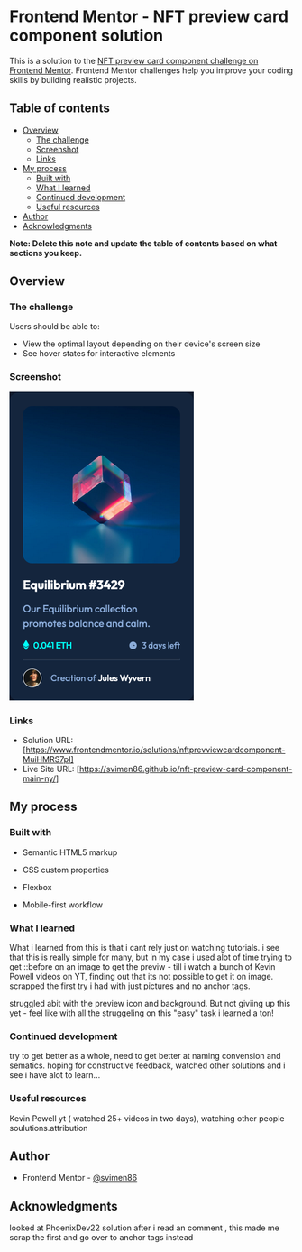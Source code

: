 # Frontend Mentor - NFT preview card component solution

This is a solution to the [NFT preview card component challenge on Frontend Mentor](https://www.frontendmentor.io/challenges/nft-preview-card-component-SbdUL_w0U). Frontend Mentor challenges help you improve your coding skills by building realistic projects.

## Table of contents

- [Overview](#overview)
  - [The challenge](#the-challenge)
  - [Screenshot](#screenshot)
  - [Links](#links)
- [My process](#my-process)
  - [Built with](#built-with)
  - [What I learned](#what-i-learned)
  - [Continued development](#continued-development)
  - [Useful resources](#useful-resources)
- [Author](#author)
- [Acknowledgments](#acknowledgments)

**Note: Delete this note and update the table of contents based on what sections you keep.**

## Overview

### The challenge

Users should be able to:

- View the optimal layout depending on their device's screen size
- See hover states for interactive elements

### Screenshot

![](./images/Screenshot%202022-08-22%20at%2019-47-17%20Frontend%20Mentor%20NFT%20preview%20card%20component.png)

### Links

- Solution URL: [https://www.frontendmentor.io/solutions/nftprevviewcardcomponent-MuiHMRS7pI]
- Live Site URL: [https://svimen86.github.io/nft-preview-card-component-main-ny/]

## My process

### Built with

- Semantic HTML5 markup
- CSS custom properties
- Flexbox

- Mobile-first workflow

### What I learned

What i learned from this is that i cant rely just on watching tutorials.
i see that this is really simple for many, but in my case
i used alot of time trying to get ::before on an image to get the previw - till i watch a bunch of Kevin Powell videos on YT,
finding out that its not possible to get it on image. scrapped the first try i had with just pictures and no anchor tags.

struggled abit with the preview icon and background.
But not giviing up this yet - feel like with all the struggeling on this "easy" task i learned a ton!

### Continued development

try to get better as a whole, need to get better at naming convension and sematics.
hoping for constructive feedback,
watched other solutions and i see i have alot to learn...

### Useful resources

Kevin Powell yt ( watched 25+ videos in two days),
watching other people soulutions.attribution

## Author

- Frontend Mentor - [@svimen86](https://www.frontendmentor.io/profile/yourusername)

## Acknowledgments

looked at PhoenixDev22 solution after i read an comment , this made me scrap the first and go over to anchor tags instead
